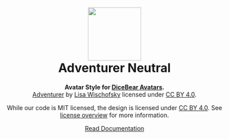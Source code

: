 <h1 align="center"><img src="https://dicebear.com/api/adventurer/0.svg" width="124" /> <br />Adventurer Neutral</h1>
<p align="center">
  <strong>Avatar Style for <a href="https://dicebear.com/">DiceBear Avatars</a>.</strong><br />
    <a href="https://www.figma.com/file/Iebd5sD90Hvs14Gwhdov0R">Adventurer</a>
    by <a href="https://www.instagram.com/lischis_adventures/">Lisa Wischofsky</a>
    licensed under
      <a href="https://creativecommons.org/licenses/by/4.0/">CC BY 4.0</a>.
</p>

<p align="center">
  While our code is MIT licensed, the design is licensed under
    <a href="https://creativecommons.org/licenses/by/4.0/">CC BY 4.0</a>.
  See <a href="https://dicebear.com/licenses">license overview</a> for more information.
</p>

<p align="center">
  <a href="https://dicebear.com/styles/big-smile">
    Read Documentation
  </a>
</p>
